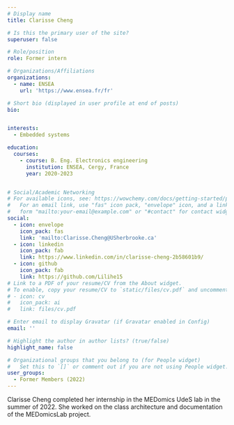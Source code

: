 ```yaml
---
# Display name
title: Clarisse Cheng

# Is this the primary user of the site?
superuser: false

# Role/position
role: Former intern

# Organizations/Affiliations
organizations:
  - name: ENSEA
    url: 'https://www.ensea.fr/fr'

# Short bio (displayed in user profile at end of posts)
bio: 


interests:
  - Embedded systems

education:
  courses:
    - course: B. Eng. Electronics engineering
      institution: ENSEA, Cergy, France
      year: 2020-2023


# Social/Academic Networking
# For available icons, see: https://wowchemy.com/docs/getting-started/page-builder/#icons
#   For an email link, use "fas" icon pack, "envelope" icon, and a link in the
#   form "mailto:your-email@example.com" or "#contact" for contact widget.
social:
  - icon: envelope
    icon_pack: fas
    link: 'mailto:Clarisse.Cheng@USherbrooke.ca'
  - icon: linkedin
    icon_pack: fab
    link: https://www.linkedin.com/in/clarisse-cheng-2b58601b9/
  - icon: github
    icon_pack: fab
    link: https://github.com/Lilihe15
# Link to a PDF of your resume/CV from the About widget.
# To enable, copy your resume/CV to `static/files/cv.pdf` and uncomment the lines below.
# - icon: cv
#   icon_pack: ai
#   link: files/cv.pdf

# Enter email to display Gravatar (if Gravatar enabled in Config)
email: ''

# Highlight the author in author lists? (true/false)
highlight_name: false

# Organizational groups that you belong to (for People widget)
#   Set this to `[]` or comment out if you are not using People widget.
user_groups:
  - Former Members (2022)
---
```


Clarisse Cheng completed her internship in the MEDomics UdeS lab in the summer of 2022. She worked on the class 
architecture and documentation of the MEDomicsLab project.

